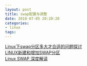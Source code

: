 ```yaml
---
layout: post
title: swap配置与调整
date: 2018-07-05 20:20:20
categories:
- linux
tags:
---
```


[Linux下swap分区多大才合适的问题探讨](https://www.cnblogs.com/EasonJim/p/8452964.html)  
[LINUX新建和增加SWAP分区](https://www.cnblogs.com/wuxie1989/p/5888595.html)  
[Linux SWAP 深度解读](https://blog.csdn.net/wh8_2011/article/details/51798407)  